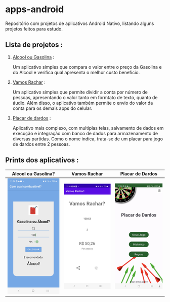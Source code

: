 # apps-android

Repositório com projetos de aplicativos Android Nativo, listando alguns projetos feitos para estudo.

## Lista de projetos : 

1. [Alcool ou Gasolina](/AlcoolOuGasolina) :
    
    Um aplicativo simples que compara o valor entre o preço da Gasolina e do Alcool e verifica qual apresenta o melhor custo beneficio.

2. [Vamos Rachar](/VamosRachar/) :

    Um aplicativo simples que permite dividir a conta por número de pessoas, apresentando o valor tanto em formtato de texto, quanto de áudio. Além disso, o aplicativo também permite o envio do valor da conta para os demais apps do celular.

3. [Placar de dardos](/PlacarDardos/) :

    Aplicativo mais complexo, com multiplas telas, salvamento de dados em execução e integração com banco de dados para armazenamento de diversas partidas. Como o nome indica, trata-se de um placar para jogo de dardos entre 2 pessoas.

## Prints dos aplicativos : 

| Alcool ou Gasolina? | Vamos Rachar | Placar de Dardos |
| ----- | ----- | ----- |
| ![Print da tela do aplicativo Alcool ou Gasolina](.github/assets/Com%20qual%20combustvel%20(%20light%20mode%20).jpg) | ![Print da tela do aplicativo Vamos Rachar](.github/assets/Vamos%20Rachar!%20(%20light%20mode%20).jpg) | ![Print da tela do aplicativo Placar de Dardos](.github/assets/Darts%20Score%20-%20Init%20Scren.jpg) 
